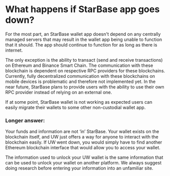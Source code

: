 # What happens if StarBase app goes down?

For the most part, an StarBase wallet app doesn't depend on any centrally managed servers that may result in the wallet app being unable to function that it should. The app should continue to function for as long as there is internet.

The only exception is the ability to transact (send and receive transactions) on Ethereum and Binance Smart Chain. The communication with these blockchain is dependent on respective RPC providers for these blockchains. Currently, fully decentralized communication with these blockchains on mobile devices is problematic and therefore not implemented yet. In the near future, StarBase plans to provide users with the ability to use their own RPC provider instead of relying on an external one.

If at some point, StarBase wallet is not working as expected users can easily migrate their wallets to some other non-custodial wallet app.

### Longer answer:

Your funds and information are not ‘in’ StarBase. Your wallet exists on the blockchain itself, and UW just offers a way for anyone to interact with the blockchain easily. If UW went down, you would simply have to find another Ethereum blockchain interface that would allow you to access your wallet.

The information used to unlock your UW wallet is the same information that can be used to unlock your wallet on another platform. We always suggest doing research before entering your information into an unfamiliar site.

